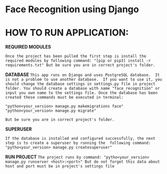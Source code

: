 # Face Recognition using Django


# HOW TO RUN APPLICATION:

**REQUIRED MODULES**

`
    Once the project has been pulled the first step is install the required modules by following command:
    "[pip or pip3] install -r requirements.txt"
    But be sure you are in correct project's folder.
`


**DATABASE**
`
    This app runs on Django and uses PostgreSQL database. 
    It is not a problem to use another database. 
    If you want to use it, you should change the database settings in settings.py file in project folder.
    You should create a database with name "face_recognition" or input you own name to the settings file.
    Once the database has been created these commands must be executed in terminal:
`

    "python<your_version> manage.py makemigrations face"
    "python<your_version> manage.py migrate"
`
    But be sure you are in correct project's folder.
`

**SUPERUSER**

`
    If the database is installed and configured successfully, the next step is to create a superuser by running the 
    following command:
    "pytho<your_version> manage.py createsuperuser"
`

**RUN PROJECT**
`
    The project runs by command:
    "pytho<your_version> manage.py runserver <host>:<port>"
    But do not forget this data about host and port must be in project's settings file 
`
